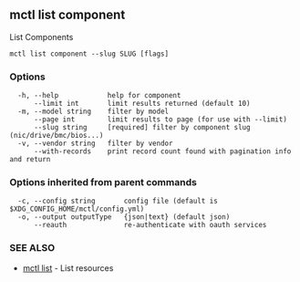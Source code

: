 [Auto generated by spf13/cobra]: <>

## mctl list component

List Components

```
mctl list component --slug SLUG [flags]
```

### Options

```
  -h, --help            help for component
      --limit int       limit results returned (default 10)
  -m, --model string    filter by model
      --page int        limit results to page (for use with --limit)
      --slug string     [required] filter by component slug (nic/drive/bmc/bios...)
  -v, --vendor string   filter by vendor
      --with-records    print record count found with pagination info and return
```

### Options inherited from parent commands

```
  -c, --config string       config file (default is $XDG_CONFIG_HOME/mctl/config.yml)
  -o, --output outputType   {json|text} (default json)
      --reauth              re-authenticate with oauth services
```

### SEE ALSO

* [mctl list](mctl_list.md)	 - List resources

